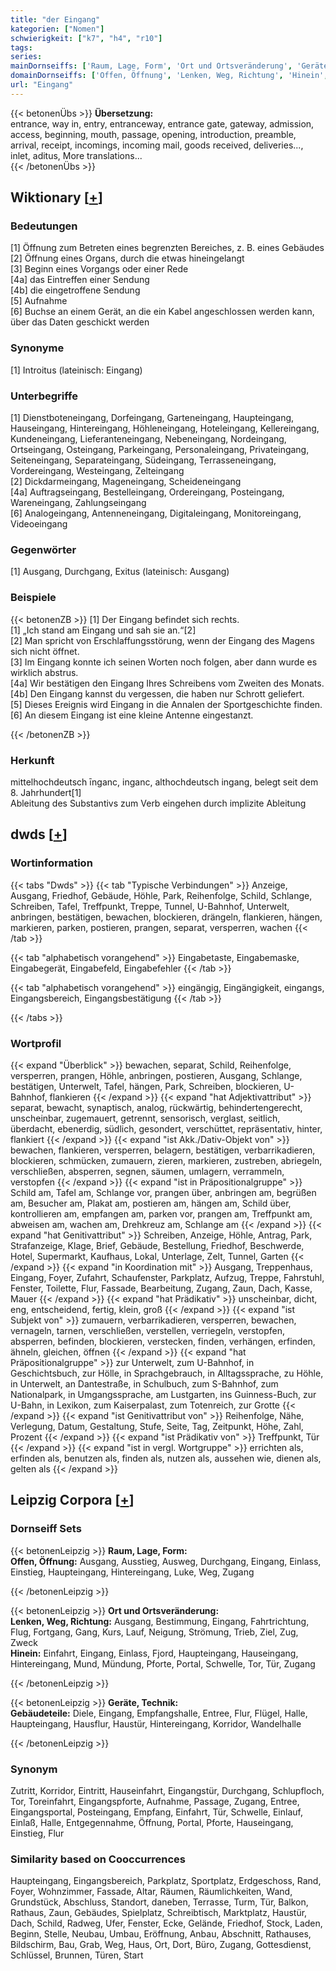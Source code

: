 ```yaml
---
title: "der Eingang"
kategorien: ["Nomen"]
schwierigkeit: ["k7", "h4", "r10"]
tags:
series:
mainDornseiffs: ['Raum, Lage, Form', 'Ort und Ortsveränderung', 'Geräte, Technik']
domainDornseiffs: ['Offen, Öffnung', 'Lenken, Weg, Richtung', 'Hinein', 'Gebäudeteile']
url: "Eingang"
---
```


{{< betonenÜbs >}}
**Übersetzung:**  
entrance, way in, entry, entranceway, entrance gate, gateway, admission, access, beginning, mouth, passage, opening, introduction, preamble, arrival, receipt, incomings, incoming mail, goods received, deliveries..., inlet, aditus, More translations...  
{{< /betonenÜbs >}}

## Wiktionary [[+](https://de.wiktionary.org/wiki/Eingang)]

### Bedeutungen
[1] Öffnung zum Betreten eines begrenzten Bereiches, z. B. eines Gebäudes  
[2] Öffnung eines Organs, durch die etwas hineingelangt  
[3] Beginn eines Vorgangs oder einer Rede  
[4a] das Eintreffen einer Sendung  
[4b] die eingetroffene Sendung  
[5] Aufnahme  
[6] Buchse an einem Gerät, an die ein Kabel angeschlossen werden kann, über das Daten geschickt werden  

### Synonyme
[1] Introitus (lateinisch: Eingang)  

### Unterbegriffe
[1] Dienstboteneingang, Dorfeingang, Garteneingang, Haupteingang, Hauseingang, Hintereingang, Höhleneingang, Hoteleingang, Kellereingang, Kundeneingang, Lieferanteneingang, Nebeneingang, Nordeingang, Ortseingang, Osteingang, Parkeingang, Personaleingang, Privateingang, Seiteneingang, Separateingang, Südeingang, Terrasseneingang, Vordereingang, Westeingang, Zelteingang  
[2] Dickdarmeingang, Mageneingang, Scheideneingang  
[4a] Auftragseingang, Bestelleingang, Ordereingang, Posteingang, Wareneingang, Zahlungseingang  
[6] Analogeingang, Antenneneingang, Digitaleingang, Monitoreingang, Videoeingang  

### Gegenwörter
[1] Ausgang, Durchgang, Exitus (lateinisch: Ausgang)  

### Beispiele
{{< betonenZB >}}
[1] Der Eingang befindet sich rechts.  
[1] „Ich stand am Eingang und sah sie an.“[2]  
[2] Man spricht von Erschlaffungsstörung, wenn der Eingang des Magens sich nicht öffnet.  
[3] Im Eingang konnte ich seinen Worten noch folgen, aber dann wurde es wirklich abstrus.  
[4a] Wir bestätigen den Eingang Ihres Schreibens vom Zweiten des Monats.  
[4b] Den Eingang kannst du vergessen, die haben nur Schrott geliefert.  
[5] Dieses Ereignis wird Eingang in die Annalen der Sportgeschichte finden.  
[6] An diesem Eingang ist eine kleine Antenne eingestanzt.  

{{< /betonenZB >}}
### Herkunft
mittelhochdeutsch īnganc, inganc, althochdeutsch ingang, belegt seit dem 8. Jahrhundert[1]  
Ableitung des Substantivs zum Verb eingehen durch implizite Ableitung  



## dwds [[+](https://www.dwds.de/wb/Eingang)]

### Wortinformation
{{< tabs "Dwds" >}}
{{< tab "Typische Verbindungen" >}}
Anzeige, Ausgang, Friedhof, Gebäude, Höhle, Park, Reihenfolge, Schild, Schlange, Schreiben, Tafel, Treffpunkt, Treppe, Tunnel, U-Bahnhof, Unterwelt, anbringen, bestätigen, bewachen, blockieren, drängeln, flankieren, hängen, markieren, parken, postieren, prangen, separat, versperren, wachen
{{< /tab >}}

{{< tab "alphabetisch vorangehend" >}}
Eingabetaste, Eingabemaske, Eingabegerät, Eingabefeld, Eingabefehler
{{< /tab >}}

{{< tab "alphabetisch vorangehend" >}}
eingängig, Eingängigkeit, eingangs, Eingangsbereich, Eingangsbestätigung
{{< /tab >}}

{{< /tabs >}}

### Wortprofil
{{< expand "Überblick" >}} bewachen, separat, Schild, Reihenfolge, versperren, prangen, Höhle, anbringen, postieren, Ausgang, Schlange, bestätigen, Unterwelt, Tafel, hängen, Park, Schreiben, blockieren, U-Bahnhof, flankieren {{< /expand >}}
{{< expand "hat Adjektivattribut" >}} separat, bewacht, synaptisch, analog, rückwärtig, behindertengerecht, unscheinbar, zugemauert, getrennt, sensorisch, verglast, seitlich, überdacht, ebenerdig, südlich, gesondert, verschüttet, repräsentativ, hinter, flankiert {{< /expand >}}
{{< expand "ist Akk./Dativ-Objekt von" >}} bewachen, flankieren, versperren, belagern, bestätigen, verbarrikadieren, blockieren, schmücken, zumauern, zieren, markieren, zustreben, abriegeln, verschließen, absperren, segnen, säumen, umlagern, verrammeln, verstopfen {{< /expand >}}
{{< expand "ist in Präpositionalgruppe" >}} Schild am, Tafel am, Schlange vor, prangen über, anbringen am, begrüßen am, Besucher am, Plakat am, postieren am, hängen am, Schild über, kontrollieren am, empfangen am, parken vor, prangen am, Treffpunkt am, abweisen am, wachen am, Drehkreuz am, Schlange am {{< /expand >}}
{{< expand "hat Genitivattribut" >}} Schreiben, Anzeige, Höhle, Antrag, Park, Strafanzeige, Klage, Brief, Gebäude, Bestellung, Friedhof, Beschwerde, Hotel, Supermarkt, Kaufhaus, Lokal, Unterlage, Zelt, Tunnel, Garten {{< /expand >}}
{{< expand "in Koordination mit" >}} Ausgang, Treppenhaus, Eingang, Foyer, Zufahrt, Schaufenster, Parkplatz, Aufzug, Treppe, Fahrstuhl, Fenster, Toilette, Flur, Fassade, Bearbeitung, Zugang, Zaun, Dach, Kasse, Mauer {{< /expand >}}
{{< expand "hat Prädikativ" >}} unscheinbar, dicht, eng, entscheidend, fertig, klein, groß {{< /expand >}}
{{< expand "ist Subjekt von" >}} zumauern, verbarrikadieren, versperren, bewachen, vernageln, tarnen, verschließen, verstellen, verriegeln, verstopfen, absperren, befinden, blockieren, verstecken, finden, verhängen, erfinden, ähneln, gleichen, öffnen {{< /expand >}}
{{< expand "hat Präpositionalgruppe" >}} zur Unterwelt, zum U-Bahnhof, in Geschichtsbuch, zur Hölle, in Sprachgebrauch, in Alltagssprache, zu Höhle, in Unterwelt, an Dantestraße, in Schulbuch, zum S-Bahnhof, zum Nationalpark, in Umgangssprache, am Lustgarten, ins Guinness-Buch, zur U-Bahn, in Lexikon, zum Kaiserpalast, zum Totenreich, zur Grotte {{< /expand >}}
{{< expand "ist Genitivattribut von" >}} Reihenfolge, Nähe, Verlegung, Datum, Gestaltung, Stufe, Seite, Tag, Zeitpunkt, Höhe, Zahl, Prozent {{< /expand >}}
{{< expand "ist Prädikativ von" >}} Treffpunkt, Tür {{< /expand >}}
{{< expand "ist in vergl. Wortgruppe" >}} errichten als, erfinden als, benutzen als, finden als, nutzen als, aussehen wie, dienen als, gelten als {{< /expand >}}

## Leipzig Corpora [[+](https://corpora.uni-leipzig.de/en/res?word=Eingang&corpusId=deu_newscrawl-public_2018)]

### Dornseiff Sets
{{< betonenLeipzig >}}
**Raum, Lage, Form:**  
**Offen, Öffnung:** Ausgang, Ausstieg, Ausweg, Durchgang, Eingang, Einlass, Einstieg, Haupteingang, Hintereingang, Luke, Weg, Zugang  

{{< /betonenLeipzig >}}


{{< betonenLeipzig >}}
**Ort und Ortsveränderung:**  
**Lenken, Weg, Richtung:** Ausgang, Bestimmung, Eingang, Fahrtrichtung, Flug, Fortgang, Gang, Kurs, Lauf, Neigung, Strömung, Trieb, Ziel, Zug, Zweck  
**Hinein:** Einfahrt, Eingang, Einlass, Fjord, Haupteingang, Hauseingang, Hintereingang, Mund, Mündung, Pforte, Portal, Schwelle, Tor, Tür, Zugang  

{{< /betonenLeipzig >}}


{{< betonenLeipzig >}}
**Geräte, Technik:**  
**Gebäudeteile:** Diele, Eingang, Empfangshalle, Entree, Flur, Flügel, Halle, Haupteingang, Hausflur, Haustür, Hintereingang, Korridor, Wandelhalle  

{{< /betonenLeipzig >}}

### Synonym
Zutritt, Korridor, Eintritt, Hauseinfahrt, Eingangstür, Durchgang, Schlupfloch, Tor, Toreinfahrt, Eingangspforte, Aufnahme, Passage, Zugang, Entree, Eingangsportal, Posteingang, Empfang, Einfahrt, Tür, Schwelle, Einlauf, Einlaß, Halle, Entgegennahme, Öffnung, Portal, Pforte, Hauseingang, Einstieg, Flur


### Similarity based on Cooccurrences
Haupteingang, Eingangsbereich, Parkplatz, Sportplatz, Erdgeschoss, Rand, Foyer, Wohnzimmer, Fassade, Altar, Räumen, Räumlichkeiten, Wand, Grundstück, Abschluss, Standort, daneben, Terrasse, Turm, Tür, Balkon, Rathaus, Zaun, Gebäudes, Spielplatz, Schreibtisch, Marktplatz, Haustür, Dach, Schild, Radweg, Ufer, Fenster, Ecke, Gelände, Friedhof, Stock, Laden, Beginn, Stelle, Neubau, Umbau, Eröffnung, Anbau, Abschnitt, Rathauses, Bildschirm, Bau, Grab, Weg, Haus, Ort, Dort, Büro, Zugang, Gottesdienst, Schlüssel, Brunnen, Türen, Start

